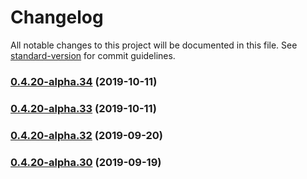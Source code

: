 # Changelog

All notable changes to this project will be documented in this file. See [standard-version](https://github.com/conventional-changelog/standard-version) for commit guidelines.

### [0.4.20-alpha.34](https://github.com/StreamUpBox/flipper/compare/v0.4.20-alpha.33...v0.4.20-alpha.34) (2019-10-11)

### [0.4.20-alpha.33](https://github.com/StreamUpBox/flipper/compare/v0.4.20-alpha.32...v0.4.20-alpha.33) (2019-10-11)

### [0.4.20-alpha.32](https://github.com/StreamUpBox/flipper/compare/v0.4.20-alpha.30...v0.4.20-alpha.32) (2019-09-20)



### [0.4.20-alpha.30](https://github.com/StreamUpBox/flipper/compare/v0.4.20-alpha.29...v0.4.20-alpha.30) (2019-09-19)
